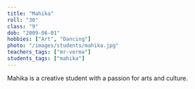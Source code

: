 ```yaml
---
title: "Mahika"
roll: "30"
class: "9"
dob: "2009-06-01"
hobbies: ["Art", "Dancing"]
photo: "/images/students/mahika.jpg"
teachers_tags: ["mr-verma"]
students_tags: ["mahika"]
---
```

Mahika is a creative student with a passion for arts and culture.